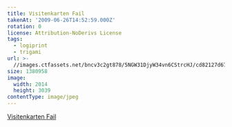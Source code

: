 ```yaml
---
title: Visitenkarten Fail
takenAt: '2009-06-26T14:52:59.000Z'
rotation: 0
license: Attribution-NoDerivs License
tags:
  - logiprint
  - trigami
url: >-
  //images.ctfassets.net/bncv3c2gt878/5NGW31DjyW34vn6CStrcHJ/cd82127d678bf8e75d5f7a1745141d02/visitenkarten-fail_4353796936_o
size: 1380958
image:
  width: 2014
  height: 3039
contentType: image/jpeg
---
```


[Visitenkarten Fail](http://m.tacker.org/blog/2018.visitenkarten-fail.html)
